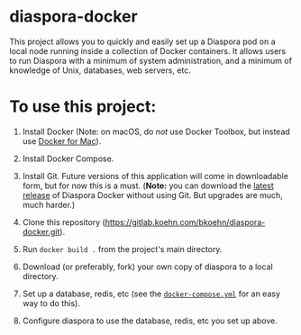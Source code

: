 # diaspora-docker

This project allows you to quickly and easily set up a Diaspora pod on a local
node running inside a collection of Docker containers. It allows users to run
Diaspora with a minimum of system administration, and a minimum of knowledge
of Unix, databases, web servers, etc. 

# To use this project:

1. Install Docker (Note: on macOS, do *not* use Docker Toolbox, but 
instead use [Docker for Mac](https://docs.docker.com/docker-for-mac/docker-toolbox/#/the-docker-for-mac-environment)).

2. Install Docker Compose. 

2. Install Git. Future versions of this application will come in downloadable 
form, but for now this is a must. (**Note:** you can download the [latest 
release](https://gitlab.koehn.com/bkoehn/diaspora-docker/repository/archive.zip?ref=master)
of Diaspora Docker without using Git. But upgrades are much, much harder.)

3. Clone this repository (https://gitlab.koehn.com/bkoehn/diaspora-docker.git).

4. Run `docker build .` from the project's main directory.

5. Download (or preferably, fork) your own copy of diaspora to a local directory.

6. Set up a database, redis, etc (see the [`docker-compose.yml`](https://gitlab.koehn.com/bkoehn/diaspora-docker/raw/master/docker-compose.yml) for an easy way to do this).

7. Configure diaspora to use the database, redis, etc you set up above.
